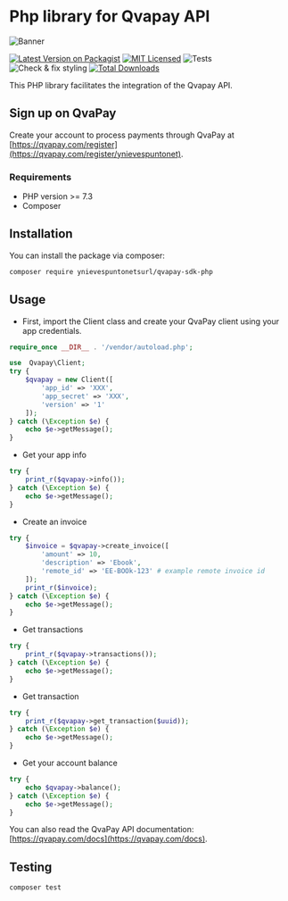 # Php library for Qvapay API

![Banner](https://banners.beyondco.de/QvaPay%20SDK.png?theme=dark&packageManager=composer+require&packageName=ynievespuntonetsurl%2Fqvapay-sdk-php&pattern=autumn&style=style_2&description=This+PHP+library+facilitates+the+integration+of+the+QvaPay+API.&md=1&showWatermark=0&fontSize=125px&images=https%3A%2F%2Fwww.php.net%2Fimages%2Flogos%2Fnew-php-logo.svg&widths=auto)

[![Latest Version on Packagist](https://img.shields.io/packagist/v/ynievespuntonetsurl/qvapay-sdk-php.svg?style=flat)](https://packagist.org/packages/ynievespuntonetsurl/qvapay-sdk-php)
[![MIT Licensed](https://img.shields.io/badge/license-MIT-brightgreen.svg?style=flat)](LICENSE.md)
![Tests](https://github.com/ynievespuntonetsurl/qvapay-sdk-php/workflows/Tests/badge.svg)
![Check & fix styling](https://img.shields.io/github/workflow/status/ynievespuntonetsurl/qvapay-sdk-php/Check%20&%20fix%20styling?label=code%20style)
[![Total Downloads](https://img.shields.io/packagist/dt/ynievespuntonetsurl/qvapay-sdk-php.svg?style=flat)](https://packagist.org/packages/ynievespuntonetsurl/qvapay-sdk-php)

This PHP library facilitates the integration of the Qvapay API.

## Sign up on QvaPay

Create your account to process payments through QvaPay at [https://qvapay.com/register](https://qvapay.com/register/ynievespuntonet).

### Requirements

- PHP version >= 7.3
- Composer

## Installation

You can install the package via composer:

```bash
composer require ynievespuntonetsurl/qvapay-sdk-php
```

## Usage
- First, import the Client class and create your QvaPay client using your app credentials.

```php
require_once __DIR__ . '/vendor/autoload.php';

use  Qvapay\Client;
try {
    $qvapay = new Client([
        'app_id' => 'XXX', 
        'app_secret' => 'XXX',
        'version' => '1'
    ]);
} catch (\Exception $e) {
    echo $e->getMessage();
}
```

- Get your app info

```php
try {
    print_r($qvapay->info());
} catch (\Exception $e) {
    echo $e->getMessage();
}
```

- Create an invoice

```php
try {
    $invoice = $qvapay->create_invoice([
        'amount' => 10,
        'description' => 'Ebook',
        'remote_id' => 'EE-BOOk-123' # example remote invoice id
    ]);
    print_r($invoice);
} catch (\Exception $e) {
    echo $e->getMessage();
}
```

- Get transactions

```php
try {
    print_r($qvapay->transactions());
} catch (\Exception $e) {
    echo $e->getMessage();
}
```

- Get transaction

```php
try {
    print_r($qvapay->get_transaction($uuid));
} catch (\Exception $e) {
    echo $e->getMessage();
}
```

- Get your account balance

```php
try {
    echo $qvapay->balance();
} catch (\Exception $e) {
    echo $e->getMessage();
}
```

You can also read the QvaPay API documentation: [https://qvapay.com/docs](https://qvapay.com/docs).

## Testing

```bash
composer test
```
